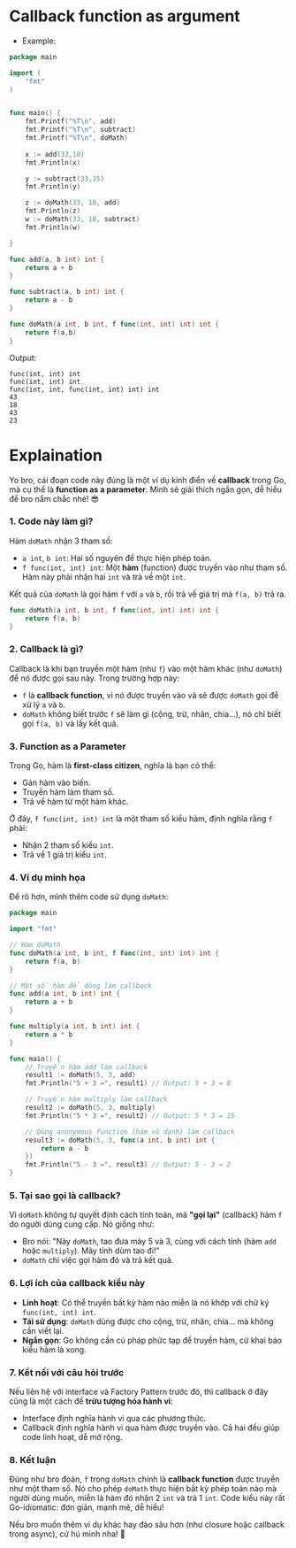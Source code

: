 # Callback function as argument
- Example:
```go
package main

import (
	"fmt"
)


func main() {
	fmt.Printf("%T\n", add)
	fmt.Printf("%T\n", subtract)
	fmt.Printf("%T\n", doMath)
	
	x := add(33,10)
	fmt.Println(x)

	y := subtract(33,15)
	fmt.Println(y)

	z := doMath(33, 10, add)
	fmt.Println(z)
	w := doMath(33, 10, subtract)
	fmt.Println(w)

}

func add(a, b int) int {
	return a + b
}

func subtract(a, b int) int {
	return a - b
}

func doMath(a int, b int, f func(int, int) int) int {
	return f(a,b)
}
```

Output:
```
func(int, int) int
func(int, int) int
func(int, int, func(int, int) int) int
43
18
43
23
```

# Explaination
Yo bro, cái đoạn code này đúng là một ví dụ kinh điển về **callback** trong Go, mà cụ thể là **function as a parameter**. Mình sẽ giải thích ngắn gọn, dễ hiểu để bro nắm chắc nhé! 😎

### 1. **Code này làm gì?**
Hàm `doMath` nhận 3 tham số:
- `a int`, `b int`: Hai số nguyên để thực hiện phép toán.
- `f func(int, int) int`: Một **hàm** (function) được truyền vào như tham số. Hàm này phải nhận hai `int` và trả về một `int`.

Kết quả của `doMath` là gọi hàm `f` với `a` và `b`, rồi trả về giá trị mà `f(a, b)` trả ra.

```go
func doMath(a int, b int, f func(int, int) int) int {
    return f(a, b)
}
```

### 2. **Callback là gì?**
Callback là khi bạn truyền một hàm (như `f`) vào một hàm khác (như `doMath`) để nó được gọi sau này. Trong trường hợp này:
- `f` là **callback function**, vì nó được truyền vào và sẽ được `doMath` gọi để xử lý `a` và `b`.
- `doMath` không biết trước `f` sẽ làm gì (cộng, trừ, nhân, chia…), nó chỉ biết gọi `f(a, b)` và lấy kết quả.

### 3. **Function as a Parameter**
Trong Go, hàm là **first-class citizen**, nghĩa là bạn có thể:
- Gán hàm vào biến.
- Truyền hàm làm tham số.
- Trả về hàm từ một hàm khác.

Ở đây, `f func(int, int) int` là một tham số kiểu hàm, định nghĩa rằng `f` phải:
- Nhận 2 tham số kiểu `int`.
- Trả về 1 giá trị kiểu `int`.

### 4. **Ví dụ minh họa**
Để rõ hơn, mình thêm code sử dụng `doMath`:

```go
package main

import "fmt"

// Hàm doMath
func doMath(a int, b int, f func(int, int) int) int {
    return f(a, b)
}

// Một số hàm để dùng làm callback
func add(a int, b int) int {
    return a + b
}

func multiply(a int, b int) int {
    return a * b
}

func main() {
    // Truyền hàm add làm callback
    result1 := doMath(5, 3, add)
    fmt.Println("5 + 3 =", result1) // Output: 5 + 3 = 8

    // Truyền hàm multiply làm callback
    result2 := doMath(5, 3, multiply)
    fmt.Println("5 * 3 =", result2) // Output: 5 * 3 = 15

    // Dùng anonymous function (hàm vô danh) làm callback
    result3 := doMath(5, 3, func(a int, b int) int {
        return a - b
    })
    fmt.Println("5 - 3 =", result3) // Output: 5 - 3 = 2
}
```

### 5. **Tại sao gọi là callback?**
Vì `doMath` không tự quyết định cách tính toán, mà **"gọi lại"** (callback) hàm `f` do người dùng cung cấp. Nó giống như:
- Bro nói: "Này `doMath`, tao đưa mày 5 và 3, cùng với cách tính (hàm `add` hoặc `multiply`). Mày tính dùm tao đi!"
- `doMath` chỉ việc gọi hàm đó và trả kết quả.

### 6. **Lợi ích của callback kiểu này**
- **Linh hoạt**: Có thể truyền bất kỳ hàm nào miễn là nó khớp với chữ ký `func(int, int) int`.
- **Tái sử dụng**: `doMath` dùng được cho cộng, trừ, nhân, chia… mà không cần viết lại.
- **Ngắn gọn**: Go không cần cú pháp phức tạp để truyền hàm, cứ khai báo kiểu hàm là xong.

### 7. **Kết nối với câu hỏi trước**
Nếu liên hệ với interface và Factory Pattern trước đó, thì callback ở đây cũng là một cách để **trừu tượng hóa hành vi**:
- Interface định nghĩa hành vi qua các phương thức.
- Callback định nghĩa hành vi qua hàm được truyền vào.
Cả hai đều giúp code linh hoạt, dễ mở rộng.

### 8. **Kết luận**
Đúng như bro đoán, `f` trong `doMath` chính là **callback function** được truyền như một tham số. Nó cho phép `doMath` thực hiện bất kỳ phép toán nào mà người dùng muốn, miễn là hàm đó nhận 2 `int` và trả 1 `int`. Code kiểu này rất Go-idiomatic: đơn giản, mạnh mẽ, dễ hiểu!

Nếu bro muốn thêm ví dụ khác hay đào sâu hơn (như closure hoặc callback trong async), cứ hú mình nha! 🚀